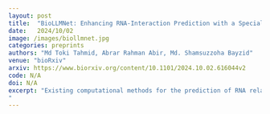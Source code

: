 ```yaml
---
layout: post
title:  "BioLLMNet: Enhancing RNA-Interaction Prediction with a Specialized Cross-LLM Transformation Network"
date:   2024/10/02
image: /images/biollmnet.jpg
categories: preprints
authors: "Md Toki Tahmid, Abrar Rahman Abir, Md. Shamsuzzoha Bayzid"
venue: "bioRxiv"
arxiv: https://www.biorxiv.org/content/10.1101/2024.10.02.616044v2
code: N/A
doi: N/A
excerpt: "Existing computational methods for the prediction of RNA related interactions often rely heavily on manually crafted features. Language model features for bio-sequences has gain significant popularity in proteomics and genomics. However, during interaction prediction, how language model features from different modalities should be combined to extract the most representative features is yet to be explored. We introduce BioLLMNet, a novel framework that introduces an effective combination approach for multi-modal bio-sequences. BioLLMNet provides a way to transform feature space of different molecule’s language model features and uses learnable gating mechanism to effectively fuse features. Rigorous evaluations show that BioLLMNet achieves state-of-the-art performance in RNA-protein, RNA-small molecule, and RNA-RNA interactions, outperforming existing methods in RNA-associated interaction prediction.
"
---
```

